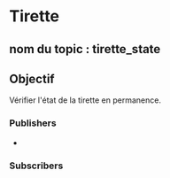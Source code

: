 ﻿# Tirette

## nom du topic : **tirette_state**

## Objectif
Vérifier l'état de la tirette en permanence.

### Publishers
- [](Tirette-Controller-Node.md)

### Subscribers
